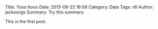 Title: Yooo hooo
Date: 2013-08-22 16:08
Category: Data
Tags: nfl
Author: jacksongs
Summary: Try this summary.

This is the first post.